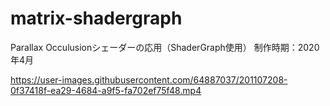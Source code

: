 # matrix-shadergraph
Parallax Occulusionシェーダーの応用（ShaderGraph使用）
制作時期：2020年4月

https://user-images.githubusercontent.com/64887037/201107208-0f37418f-ea29-4684-a9f5-fa702ef75f48.mp4
